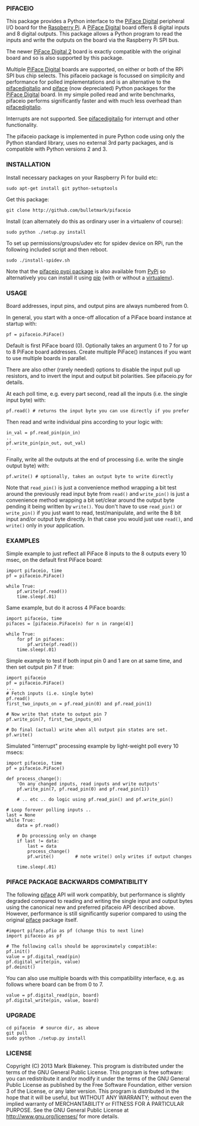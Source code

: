 ### PIFACEIO

This package provides a Python interface to the [PiFace Digital][pifaceboard]
peripheral I/O board for the [Raspberry Pi][rpi].
A [PiFace Digital][pifaceboard] board offers 8 digital inputs and 8
digital outputs. This package allows a Python program to read the inputs
and write the outputs on the board via the Raspberry Pi SPI bus.

The newer [PiFace Digital 2][pifaceboard2] board is exactly compatible
with the original board and so is also supported by this package.

Multiple [PiFace Digital][pifaceboard] boards are supported, on either
or both of the RPi SPI bus chip selects. This pifaceio package is
focussed on simplicity and performance for polled implementations and is
an alternative to the [pifacedigitalio][] and [piface][] (now
depreciated) Python packages for the [PiFace Digital][pifaceboard]
board. In my simple polled read and write benchmarks, pifaceio performs
significantly faster and with much less overhead than
[pifacedigitalio][].

Interrupts are not supported. See [pifacedigitalio][] for interrupt and
other functionality.

The pifaceio package is implemented in pure Python code using only the
Python standard library, uses no external 3rd party packages, and is
compatible with Python versions 2 and 3.

### INSTALLATION

Install necessary packages on your Raspberry Pi for build etc:

    sudo apt-get install git python-setuptools

Get this package:

    git clone http://github.com/bulletmark/pifaceio

Install (can alternately do this as ordinary user in a virtualenv
of course):

    sudo python ./setup.py install

To set up permissions/groups/udev etc for spidev device on RPi, run the
following included script and then reboot.

    sudo ./install-spidev.sh

Note that the [pifaceio pypi package][pifaceio] is also available from
[PyPi][pypi] so alternatively you can install it using [pip][] (with or
without a [virtualenv][]).

### USAGE

Board addresses, input pins, and output pins are always numbered from 0.

In general, you start with a once-off allocation of a PiFace board
instance at startup with:

    pf = pifaceio.PiFace()

Default is first PiFace board (0). Optionally takes an argument 0 to 7
for up to 8 PiFace board addresses. Create multiple PiFace() instances
if you want to use multiple boards in parallel.

There are also other (rarely needed) options to disable the input pull
up resistors, and to invert the input and output bit polarities. See
pifaceio.py for details.

At each poll time, e.g. every part second, read all the inputs (i.e. the
single input byte) with:

    pf.read() # returns the input byte you can use directly if you prefer

Then read and write individual pins according to your logic with:

    in_val = pf.read_pin(pin_in)
    ..
    pf.write_pin(pin_out, out_val)
    ..

Finally, write all the outputs at the end of processing (i.e. write the
single output byte) with:

    pf.write() # optionally, takes an output byte to write directly

Note that `read_pin()` is just a convenience method wrapping a bit
test around the previously read input byte from `read()` and
`write_pin()` is just a convenience method wrapping a bit set/clear
around the output byte pending it being written by `write()`. You don't
have to use `read_pin()` or `write_pin()` if you just want to read,
test/manipulate, and write the 8 bit input and/or output byte directly.
In that case you would just use `read()`, and `write()` only in your
application.

### EXAMPLES

Simple example to just reflect all PiFace 8 inputs to the 8 outputs
every 10 msec, on the default first PiFace board:

    import pifaceio, time
    pf = pifaceio.PiFace()

    while True:
        pf.write(pf.read())
        time.sleep(.01)

Same example, but do it across 4 PiFace boards:

    import pifaceio, time
    pifaces = [pifaceio.PiFace(n) for n in range(4)]

    while True:
        for pf in pifaces:
            pf.write(pf.read())
        time.sleep(.01)

Simple example to test if both input pin 0 and 1 are on at same time,
and then set output pin 7 if true:

    import pifaceio
    pf = pifaceio.PiFace()
    ...
    # Fetch inputs (i.e. single byte)
    pf.read()
    first_two_inputs_on = pf.read_pin(0) and pf.read_pin(1)

    # Now write that state to output pin 7
    pf.write_pin(7, first_two_inputs_on)

    # Do final (actual) write when all output pin states are set.
    pf.write()

Simulated "interrupt" processing example by light-weight poll every 10 msecs:

    import pifaceio, time
    pf = pifaceio.PiFace()

    def process_change():
        'On any changed inputs, read inputs and write outputs'
        pf.write_pin(7, pf.read_pin(0) and pf.read_pin(1))

        # .. etc .. do logic using pf.read_pin() and pf.write_pin()

    # Loop forever polling inputs ..
    last = None
    while True:
        data = pf.read()

        # Do processing only on change
        if last != data:
            last = data
            process_change()
            pf.write()        # note write() only writes if output changes

        time.sleep(.01)

### PIFACE PACKAGE BACKWARDS COMPATIBILITY

The following [piface][] API will work compatibly, but performance is
slightly degraded compared to reading and writing the single input and
output bytes using the canonical new and preferred pifaceio API
described above. However, performance is still significantly
superior compared to using the original [piface][] package itself.

    #import piface.pfio as pf (change this to next line)
    import pifaceio as pf

    # The following calls should be approximately compatible:
    pf.init()
    value = pf.digital_read(pin)
    pf.digital_write(pin, value)
    pf.deinit()

You can also use multiple boards with this compatibility interface, e.g.
as follows where board can be from 0 to 7.

    value = pf.digital_read(pin, board)
    pf.digital_write(pin, value, board)

### UPGRADE

    cd pifaceio  # source dir, as above
    git pull
    sudo python ./setup.py install

### LICENSE

Copyright (C) 2013 Mark Blakeney. This program is distributed under the
terms of the GNU General Public License.
This program is free software: you can redistribute it and/or modify it
under the terms of the GNU General Public License as published by the
Free Software Foundation, either version 3 of the License, or any later
version.
This program is distributed in the hope that it will be useful, but
WITHOUT ANY WARRANTY; without even the implied warranty of
MERCHANTABILITY or FITNESS FOR A PARTICULAR PURPOSE. See the GNU General
Public License at <http://www.gnu.org/licenses/> for more details.

[rpi]: http://www.raspberrypi.org
[pifaceboard]: http://www.piface.org.uk/products/piface_digital/
[pifaceboard2]: http://www.element14.com/community/docs/DOC-69001/l/piface-digital-2-for-raspberry-pi
[piface]: http://github.com/thomasmacpherson/piface
[pifacedigitalio]: http://github.com/piface/pifacedigitalio
[pypi]: https://pypi.python.org/pypi
[pip]: http://www.pip-installer.org/en/latest
[virtualenv]: https://virtualenv.pypa.io/en/latest
[pifaceio]: https://pypi.python.org/pypi/pifaceio

<!-- vim: se ai et syn=markdown: -->

